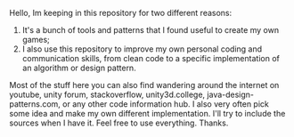Hello, Im keeping in this repository for two different reasons:

1. It's a bunch of tools and patterns that I found useful to create my own games;
2. I also use this repository to improve my own personal coding and communication skills, from clean code to a specific implementation of an algorithm or design pattern. 

Most of the stuff here you can also find wandering around the internet on youtube, unity forum, stackoverflow, unity3d.college, java-design-patterns.com, or any other code information hub. I also very often pick some idea and make my own different implementation. I'll try to include the sources when I have it. Feel free to use everything. Thanks.

